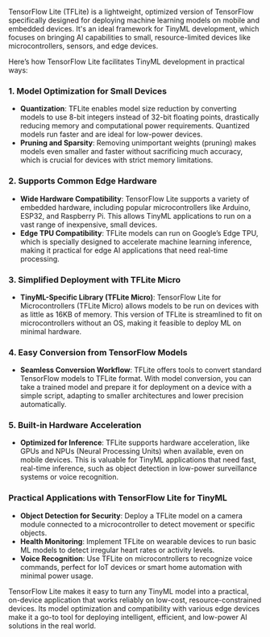 TensorFlow Lite (TFLite) is a lightweight, optimized version of TensorFlow specifically designed for deploying machine learning models on mobile and embedded devices. It's an ideal framework for TinyML development, which focuses on bringing AI capabilities to small, resource-limited devices like microcontrollers, sensors, and edge devices.

Here’s how TensorFlow Lite facilitates TinyML development in practical ways:

### 1. **Model Optimization for Small Devices**
   - **Quantization**: TFLite enables model size reduction by converting models to use 8-bit integers instead of 32-bit floating points, drastically reducing memory and computational power requirements. Quantized models run faster and are ideal for low-power devices.
   - **Pruning and Sparsity**: Removing unimportant weights (pruning) makes models even smaller and faster without sacrificing much accuracy, which is crucial for devices with strict memory limitations.

### 2. **Supports Common Edge Hardware**
   - **Wide Hardware Compatibility**: TensorFlow Lite supports a variety of embedded hardware, including popular microcontrollers like Arduino, ESP32, and Raspberry Pi. This allows TinyML applications to run on a vast range of inexpensive, small devices.
   - **Edge TPU Compatibility**: TFLite models can run on Google’s Edge TPU, which is specially designed to accelerate machine learning inference, making it practical for edge AI applications that need real-time processing.

### 3. **Simplified Deployment with TFLite Micro**
   - **TinyML-Specific Library (TFLite Micro)**: TensorFlow Lite for Microcontrollers (TFLite Micro) allows models to be run on devices with as little as 16KB of memory. This version of TFLite is streamlined to fit on microcontrollers without an OS, making it feasible to deploy ML on minimal hardware.

### 4. **Easy Conversion from TensorFlow Models**
   - **Seamless Conversion Workflow**: TFLite offers tools to convert standard TensorFlow models to TFLite format. With model conversion, you can take a trained model and prepare it for deployment on a device with a simple script, adapting to smaller architectures and lower precision automatically.

### 5. **Built-in Hardware Acceleration**
   - **Optimized for Inference**: TFLite supports hardware acceleration, like GPUs and NPUs (Neural Processing Units) when available, even on mobile devices. This is valuable for TinyML applications that need fast, real-time inference, such as object detection in low-power surveillance systems or voice recognition.

### Practical Applications with TensorFlow Lite for TinyML
- **Object Detection for Security**: Deploy a TFLite model on a camera module connected to a microcontroller to detect movement or specific objects.
- **Health Monitoring**: Implement TFLite on wearable devices to run basic ML models to detect irregular heart rates or activity levels.
- **Voice Recognition**: Use TFLite on microcontrollers to recognize voice commands, perfect for IoT devices or smart home automation with minimal power usage.

TensorFlow Lite makes it easy to turn any TinyML model into a practical, on-device application that works reliably on low-cost, resource-constrained devices. Its model optimization and compatibility with various edge devices make it a go-to tool for deploying intelligent, efficient, and low-power AI solutions in the real world.